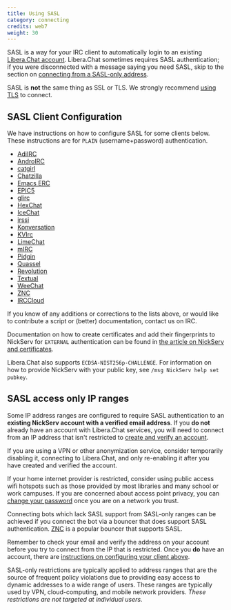 ```yaml
---
title: Using SASL
category: connecting
credits: web7
weight: 30
---
```


SASL is a way for your IRC client to automatically login to
an existing [Libera.Chat account](/guides/registration).
Libera.Chat sometimes requires SASL authentication; if you were
disconnected with a message saying you need SASL, skip to the section on
[connecting from a SASL-only address](#sasl-access-only-ip-ranges).

SASL is **not** the same thing as SSL or TLS. We strongly recommend
[using TLS](/guides/connect#accessing-liberachat-via-tls) to connect.

## SASL Client Configuration

We have instructions on how to configure SASL for some clients below.
These instructions are for `PLAIN` (username+password) authentication.

- [AdiIRC](https://dev.adiirc.com/projects/adiirc/wiki/SASL)
- [AndroIRC](https://web.archive.org/web/20210319221818/http://wiki.androirc.com/nickserv_sasl)
- [catgirl](/guides/catgirl)
- [Chatzilla](/guides/chatzilla)
- [Emacs ERC](https://elpa.gnu.org/packages/doc/erc.html#SASL)
- [EPIC5](/guides/epic5)
- [glirc](https://github.com/glguy/irc-core/wiki/Automatically-authenticating-to-NickServ)
- [HexChat](/guides/hexchat)
- [IceChat](https://wiki.icechat.net/index.php/New_Server#IRCv3_tab)
- [irssi](/guides/irssi)
- [Konversation](http://userbase.kde.org/Konversation/Configuring_SASL_authentication)
- [KVIrc](/guides/kvirc)
- [LimeChat](/guides/limechat)
- [mIRC](/guides/mirc)
- [Pidgin](/guides/pidgin)
- [Quassel](/guides/quassel)
- [Revolution](/guides/revolution)
- [Textual](/guides/textual)
- [WeeChat](/guides/weechat)
- [ZNC](https://wiki.znc.in/Sasl#Example)
- [IRCCloud](/guides/irccloud)

If you know of any additions or corrections to the lists above, or would like
to contribute a script or (better) documentation, contact us on IRC.

Documentation on how to create certificates and add their fingerprints to
NickServ for `EXTERNAL` authentication can be found in
[the article on NickServ and certificates](/guides/certfp).

Libera.Chat also supports `ECDSA-NIST256p-CHALLENGE`.
For information on how to provide NickServ with your public key,
see `/msg NickServ help set pubkey`.

## SASL access only IP ranges

Some IP address ranges are configured to require SASL authentication to an
**existing NickServ account with a verified email address**.
If you **do not** already have an account with Libera.Chat services,
you will need to connect from an IP address that isn't restricted
to [create and verify an account](/guides/registration).

If you are using a VPN or other anonymization service,
consider temporarily disabling it, connecting to Libera.Chat,
and only re-enabling it after you have created and verified the account.

If your home internet provider is restricted, consider using public access
wifi hotspots such as those provided by most libraries and many school or
work campuses. If you are concerned about access point privacy, you can
[change your password](/guides/sendpass) once you are on a network you trust.

Connecting bots which lack SASL support from SASL-only ranges can be
achieved if you connect the bot via a bouncer that does support SASL
authentication. [ZNC](https://wiki.znc.in/ZNC) is a popular bouncer that
supports SASL.

Remember to check your email and verify the address on your account before you
try to connect from the IP that is restricted.
Once you **do** have an account, there are
[instructions on configuring your client above](#sasl-client-configuration).

SASL-only restrictions are typically applied to address ranges that are
the source of frequent policy violations due to providing easy access to
dynamic addresses to a wide range of users. These ranges are typically used
by VPN, cloud-computing, and mobile network providers.
*These restrictions are not targeted at individual users.*
